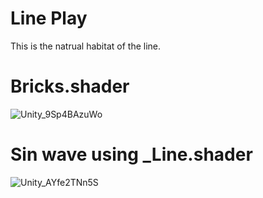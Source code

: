 # Line Play

This is the natrual habitat of the line.

# Bricks.shader

![Unity_9Sp4BAzuWo](https://user-images.githubusercontent.com/20687907/168487879-e6845da3-ff9e-4892-b7d1-341eae1ff704.png)

# Sin wave using _Line.shader

![Unity_AYfe2TNn5S](https://user-images.githubusercontent.com/20687907/168487891-c17cbcf5-6a5e-4e94-adb8-50e74b96497a.png)
